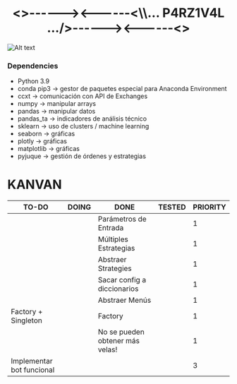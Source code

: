 <h1 align="center"><>------><------<\\... P4RZ1V4L .../>------><------<></h1>

![Alt text](https://cdn.pixabay.com/photo/2019/02/11/07/06/sunset-3988885_960_720.jpg "p4rz1v4l")

### Dependencies
- Python 3.9
- conda pip3 -> gestor de paquetes especial para Anaconda Environment
- ccxt -> comunicación con API de Exchanges
- numpy -> manipular arrays
- pandas -> manipular datos
- pandas_ta -> indicadores de análisis técnico
- sklearn -> uso de clusters / machine learning
- seaborn -> gráficas
- plotly -> gráficas
- matplotlib -> gráficas
- pyjuque -> gestión de órdenes y estrategias

# KANVAN
| TO-DO                     | DOING | DONE                            | TESTED | PRIORITY |
|---------------------------|-------|---------------------------------|--------|----------|
|                           |       | Parámetros de Entrada           |        | 1        |
|                           |       | Múltiples Estrategias           |        | 1        |
|                           |       | Abstraer Strategies             |        | 1        |
|                           |       | Sacar config a diccionarios     |        | 1        |
|                           |       | Abstraer Menús                  |        | 1        |
| Factory + Singleton       |       | Factory                         |        | 1        |
|                           |       | No se pueden obtener más velas! |        | 1        |
| Implementar bot funcional |       |                                 |        | 3        |